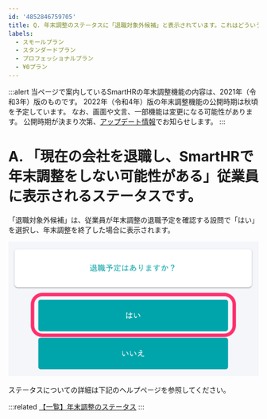 ```yaml
---
id: '4852846759705'
title: Q. 年末調整のステータスに「退職対象外候補」と表示されています。これはどういう意味ですか？
labels:
  - スモールプラン
  - スタンダードプラン
  - プロフェッショナルプラン
  - ¥0プラン
---
```

:::alert
当ページで案内しているSmartHRの年末調整機能の内容は、2021年（令和3年）版のものです。
2022年（令和4年）版の年末調整機能の公開時期は秋頃を予定しています。
なお、画面や文言、一部機能は変更になる可能性があります。
公開時期が決まり次第、[アップデート情報](https://smarthr.jp/update)でお知らせします。
:::

# A. 「現在の会社を退職し、SmartHRで年末調整をしない可能性がある」従業員に表示されるステータスです。

「退職対象外候補」は、従業員が年末調整の退職予定を確認する設問で「はい」を選択し、年末調整を終了した場合に表示されます。

![](./_______SmartHR____________.png)

ステータスについての詳細は下記のヘルプページを参照してください。

:::related
[【一覧】年末調整のステータス](https://knowledge.smarthr.jp/hc/ja/articles/360034870834)
:::
